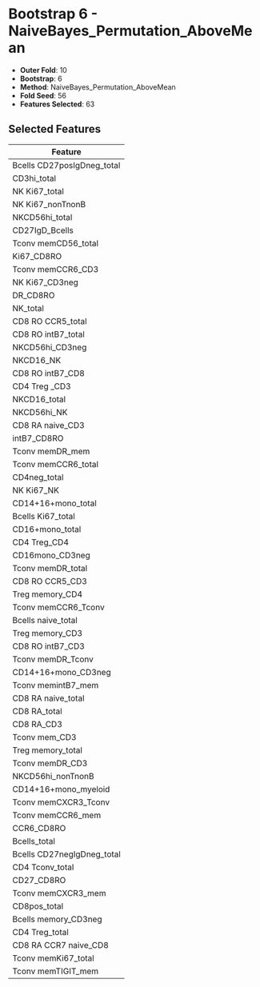 # Bootstrap 6 - NaiveBayes_Permutation_AboveMean

- **Outer Fold**: 10
- **Bootstrap**: 6
- **Method**: NaiveBayes_Permutation_AboveMean
- **Fold Seed**: 56
- **Features Selected**: 63

## Selected Features

| Feature |
|---------|
| Bcells CD27posIgDneg_total |
| CD3hi_total |
| NK Ki67_total |
| NK Ki67_nonTnonB |
| NKCD56hi_total |
| CD27IgD_Bcells |
| Tconv memCD56_total |
| Ki67_CD8RO |
| Tconv memCCR6_CD3 |
| NK Ki67_CD3neg |
| DR_CD8RO |
| NK_total |
| CD8 RO CCR5_total |
| CD8 RO intB7_total |
| NKCD56hi_CD3neg |
| NKCD16_NK |
| CD8 RO intB7_CD8 |
| CD4 Treg _CD3 |
| NKCD16_total |
| NKCD56hi_NK |
| CD8 RA naive_CD3 |
| intB7_CD8RO |
| Tconv memDR_mem |
| Tconv memCCR6_total |
| CD4neg_total |
| NK Ki67_NK |
| CD14+16+mono_total |
| Bcells Ki67_total |
| CD16+mono_total |
| CD4 Treg_CD4 |
| CD16mono_CD3neg |
| Tconv memDR_total |
| CD8 RO CCR5_CD3 |
| Treg memory_CD4 |
| Tconv memCCR6_Tconv |
| Bcells naive_total |
| Treg memory_CD3 |
| CD8 RO intB7_CD3 |
| Tconv memDR_Tconv |
| CD14+16+mono_CD3neg |
| Tconv memintB7_mem |
| CD8 RA naive_total |
| CD8 RA_total |
| CD8 RA_CD3 |
| Tconv mem_CD3 |
| Treg memory_total |
| Tconv memDR_CD3 |
| NKCD56hi_nonTnonB |
| CD14+16+mono_myeloid |
| Tconv memCXCR3_Tconv |
| Tconv memCCR6_mem |
| CCR6_CD8RO |
| Bcells_total |
| Bcells CD27negIgDneg_total |
| CD4 Tconv_total |
| CD27_CD8RO |
| Tconv memCXCR3_mem |
| CD8pos_total |
| Bcells memory_CD3neg |
| CD4 Treg_total |
| CD8 RA CCR7 naive_CD8 |
| Tconv memKi67_total |
| Tconv memTIGIT_mem |
